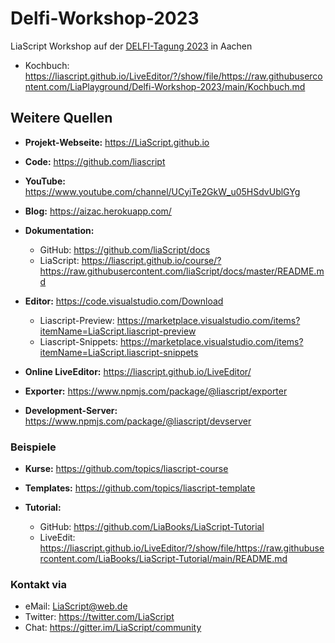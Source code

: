 # Delfi-Workshop-2023

LiaScript Workshop auf der [DELFI-Tagung 2023](https://delfi-tagung.de/delfi-2023/save-the-date) in Aachen


- Kochbuch: https://liascript.github.io/LiveEditor/?/show/file/https://raw.githubusercontent.com/LiaPlayground/Delfi-Workshop-2023/main/Kochbuch.md


## Weitere Quellen

- __Projekt-Webseite:__ https://LiaScript.github.io
- __Code:__ https://github.com/liascript
- __YouTube:__ https://www.youtube.com/channel/UCyiTe2GkW_u05HSdvUblGYg
- __Blog:__ https://aizac.herokuapp.com/

- __Dokumentation:__
  
  - GitHub: https://github.com/liaScript/docs
  - LiaScript: https://liascript.github.io/course/?https://raw.githubusercontent.com/liaScript/docs/master/README.md

- __Editor:__ https://code.visualstudio.com/Download

  - Liascript-Preview: https://marketplace.visualstudio.com/items?itemName=LiaScript.liascript-preview
  - Liascript-Snippets: https://marketplace.visualstudio.com/items?itemName=LiaScript.liascript-snippets

- __Online LiveEditor:__ https://liascript.github.io/LiveEditor/
- __Exporter:__ https://www.npmjs.com/package/@liascript/exporter
- __Development-Server:__ https://www.npmjs.com/package/@liascript/devserver

### Beispiele

- __Kurse:__ https://github.com/topics/liascript-course
- __Templates:__ https://github.com/topics/liascript-template

- __Tutorial:__ 

  - GitHub: https://github.com/LiaBooks/LiaScript-Tutorial
  - LiveEdit: https://liascript.github.io/LiveEditor/?/show/file/https://raw.githubusercontent.com/LiaBooks/LiaScript-Tutorial/main/README.md

### Kontakt via

- eMail: LiaScript@web.de
- Twitter: https://twitter.com/LiaScript
- Chat: https://gitter.im/LiaScript/community
